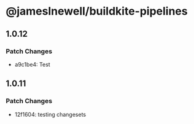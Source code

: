 # @jameslnewell/buildkite-pipelines

## 1.0.12

### Patch Changes

- a9c1be4: Test

## 1.0.11

### Patch Changes

- 12f1604: testing changesets
